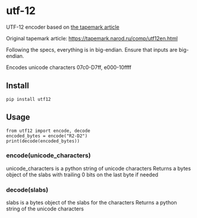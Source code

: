 # utf-12
UTF-12 encoder based on [the tapemark article](https://web.archive.org/web/20230930121239/https://tapemark.narod.ru/comp/utf12en.html)

Original tapemark article: <https://tapemark.narod.ru/comp/utf12en.html>


Following the specs, everything is in big-endian.
Ensure that inputs are big-endian.

Encodes unicode characters 07c0-D7ff, e000-10ffff

## Install
    pip install utf12

## Usage


    from utf12 import encode, decode
    encoded_bytes = encode("R2-D2")
    print(decode(encoded_bytes))

### encode(unicode_characters)
unicode_characters is a python string of unicode characters
Returns a bytes object of the slabs with trailing 0 bits on the last byte if needed

### decode(slabs)
slabs is a bytes object of the slabs for the characters
Returns a python string of the unicode characters
